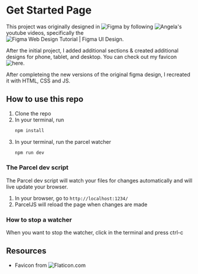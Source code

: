 # Get Started Page

This project was originally designed in ![Figma](https://www.figma.com) by following ![Angela's](https://www.youtube.com/channel/UC_TjoSnaI3CTgIgmSn3rruA) youtube videos, specifically the ![Figma Web Design Tutorial | Figma UI Design](https://www.youtube.com/watch?v=oYCesPcxpEw&ab_channel=AngelaDelise).

After the initial project, I added additional sections & created additional designs for phone, tablet, and desktop. You can check out my favicon ![here](https://www.figma.com/file/yYnZcIHL1Idnkyq3bIPAfs/Get-Started-Responsive-Page?node-id=0%3A1).

After completeing the new versions of the original figma design, I recreated it with HTML, CSS and JS.

## How to use this repo

1. Clone the repo
1. In your terminal, run
   ```bash
   npm install
   ```
1. In your terminal, run the parcel watcher
   ```bash
   npm run dev
   ```

### The Parcel dev script

The Parcel dev script will watch your files for changes automatically and will live update your browser.

1. In your browser, go to `http://localhost:1234/`
1. ParcelJS will reload the page when changes are made

### How to stop a watcher

When you want to stop the watcher, click in the terminal and press ctrl-c

## Resources

- Favicon from ![Flaticon.com](https://www.flaticon.com/free-icon/birthday-card_492957)

